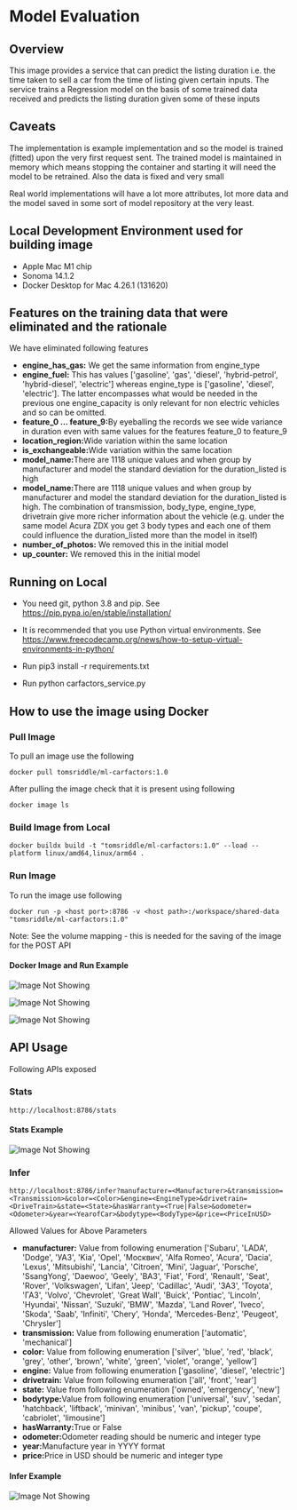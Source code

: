 # Model Evaluation 

## Overview

This image provides a service that can predict the listing duration i.e. the time taken to sell a car from the time of listing given certain inputs. The service trains a Regression model on the basis of some trained data received and predicts the listing duration given some of these inputs

## Caveats

The implementation is example implementation and so the model is trained (fitted) upon the very first request sent. The trained model is maintained in memory which means stopping the container and starting it will need the model to be retrained. Also the data is fixed and very small

Real world implementations will have a lot more attributes, lot more data and the model saved in some sort of model repository at the very least. 

## Local Development Environment used for building image

* Apple Mac M1 chip
* Sonoma 14.1.2
* Docker Desktop for Mac 4.26.1 (131620)

## Features on the training data that were eliminated and the rationale

We have eliminated following features

<ul>
    <li>
        <b>engine_has_gas:</b> We get the same information from engine_type
    </li>
    <li>
        <b>engine_fuel:</b> This has values ['gasoline', 'gas', 'diesel', 'hybrid-petrol', 'hybrid-diesel', 'electric'] whereas engine_type is ['gasoline', 'diesel', 'electric']. The latter encompasses what would be needed in the previous one 
engine_capacity is only relevant for non electric vehicles and so can be omitted. 
    </li>
    <li>
        <b>feature_0 ... feature_9:</b>By eyeballing the records we see wide variance in duration even with same values for the features feature_0 to feature_9
    </li>
    <li>
        <b>location_region:</b>Wide variation within the same location
    </li>
    <li>
        <b>is_exchangeable:</b>Wide variation within the same location
    </li>
    <li>
        <b>model_name:</b>There are 1118 unique values and when group by manufacturer and model the standard deviation for the duration_listed is high
    </li>
    <li>
        <b>model_name:</b>There are 1118 unique values and when group by manufacturer and model the standard deviation for the duration_listed is high. The combination of transmission, body_type, engine_type, drivetrain give more richer information about the vehicle (e.g. under the same model Acura ZDX you get 3 body types and each one of them could influence the duration_listed more than the model in itself)
    </li>
    <li>
        <b>number_of_photos:</b> We removed this in the initial model
    </li>
    <li>
        <b>up_counter:</b> We removed this in the initial model
    </li>
</ul>


## Running on Local

* You need git, python 3.8 and pip. See https://pip.pypa.io/en/stable/installation/

* It is recommended that you use Python virtual environments. See https://www.freecodecamp.org/news/how-to-setup-virtual-environments-in-python/

* Run pip3 install -r requirements.txt

* Run python carfactors_service.py


## How to use the image using Docker

### Pull Image

To pull an image use the following 

```
docker pull tomsriddle/ml-carfactors:1.0

```

After pulling the image check that it is present using following

```
docker image ls

```

### Build Image from Local

```
docker buildx build -t "tomsriddle/ml-carfactors:1.0" --load --platform linux/amd64,linux/arm64 .

```


### Run Image

To run the image use following

```
docker run -p <host port>:8786 -v <host path>:/workspace/shared-data "tomsriddle/ml-carfactors:1.0" 

```

Note: See the volume mapping - this is needed for the saving of the image for the POST API

#### Docker Image and Run Example

![Image Not Showing](https://github.com/shaileshhemdev/public-images/blob/main/Module5DockerRunCall.png?raw=true)

![Image Not Showing](https://github.com/shaileshhemdev/public-images/blob/main/Module5DockerInferCall.png?raw=true)

![Image Not Showing](https://github.com/shaileshhemdev/public-images/blob/main/Module4DockerConsoleInferCall.png?raw=true)

## API Usage

Following APIs exposed 

### Stats

```
http://localhost:8786/stats

```

#### Stats Example

![Image Not Showing](https://github.com/shaileshhemdev/public-images/blob/main/Module4StatsCall.png?raw=true)

### Infer 

```
http://localhost:8786/infer?manufacturer=<Manufacturer>&transmission=<Transmission>&color=<Color>&engine=<EngineType>&drivetrain=<DriveTrain>&state=<State>&hasWarranty=<True|False>&odometer=<Odometer>&year=<YearofCar>&bodytype=<BodyType>&price=<PriceInUSD>

```
Allowed Values for Above Parameters

<ul>
    <li>
        <b>manufacturer:</b>  Value from following enumeration ['Subaru', 'LADA', 'Dodge', 'УАЗ', 'Kia', 'Opel', 'Москвич',
       'Alfa Romeo', 'Acura', 'Dacia', 'Lexus', 'Mitsubishi', 'Lancia',
       'Citroen', 'Mini', 'Jaguar', 'Porsche', 'SsangYong', 'Daewoo',
       'Geely', 'ВАЗ', 'Fiat', 'Ford', 'Renault', 'Seat', 'Rover',
       'Volkswagen', 'Lifan', 'Jeep', 'Cadillac', 'Audi', 'ЗАЗ', 'Toyota',
       'ГАЗ', 'Volvo', 'Chevrolet', 'Great Wall', 'Buick', 'Pontiac',
       'Lincoln', 'Hyundai', 'Nissan', 'Suzuki', 'BMW', 'Mazda',
       'Land Rover', 'Iveco', 'Skoda', 'Saab', 'Infiniti', 'Chery',
       'Honda', 'Mercedes-Benz', 'Peugeot', 'Chrysler']
    </li>
    <li>
        <b>transmission:</b> Value from following enumeration ['automatic', 'mechanical']
    </li>
    <li>
        <b>color:</b>  Value from following enumeration ['silver', 'blue', 'red', 'black', 'grey', 'other', 'brown',
       'white', 'green', 'violet', 'orange', 'yellow']
    </li>
    <li>
        <b>engine:</b>  Value from following enumeration ['gasoline', 'diesel', 'electric']
    </li>
    <li>
        <b>drivetrain:</b>  Value from following enumeration ['all', 'front', 'rear']
    </li>
    <li>
        <b>state:</b>  Value from following enumeration ['owned', 'emergency', 'new']
    </li>
    <li>
        <b>bodytype:</b>Value from following enumeration ['universal', 'suv', 'sedan', 'hatchback', 'liftback', 'minivan',
       'minibus', 'van', 'pickup', 'coupe', 'cabriolet', 'limousine']
    </li>
    <li>
        <b>hasWarranty:</b>True or False
    </li>
    <li>
        <b>odometer:</b>Odometer reading should be numeric and integer type
    </li>
    <li>
        <b>year:</b>Manufacture year in YYYY format
    </li>
    <li>
        <b>price:</b>Price in USD should be numeric and integer type
    </li>
</ul>

#### Infer Example

![Image Not Showing](https://github.com/shaileshhemdev/public-images/blob/main/Module4InferCall.png?raw=true)




